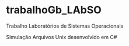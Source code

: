 # trabalhoGb_LAbSO
Trabalho Laboratórios de Sistemas Operacionais

Simulação Arquivos Unix desenvolvido em C#
